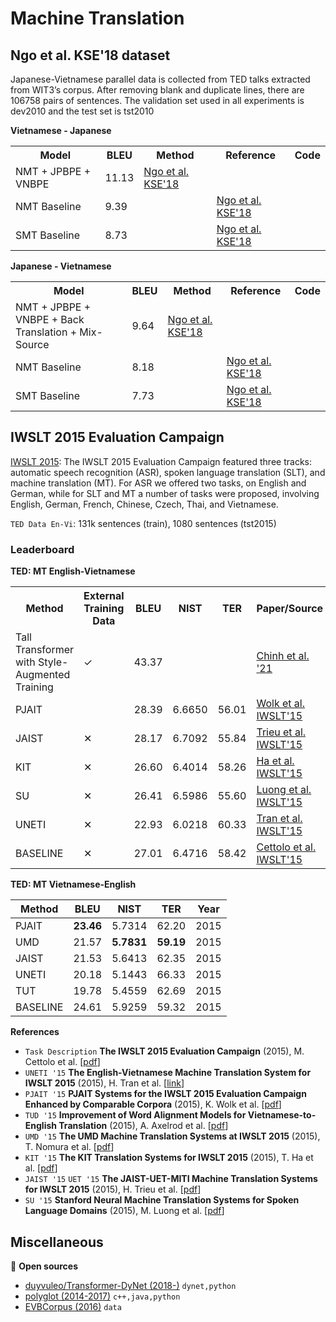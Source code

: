 # Machine Translation

## Ngo et al. KSE'18 dataset

Japanese-Vietnamese parallel data is collected from TED talks extracted from WIT3’s corpus. After removing blank
and duplicate lines, there are 106758 pairs of sentences. The validation set used in all experiments is dev2010 and the test set is tst2010

**Vietnamese - Japanese**

<table>
  <tr>
    <th>Model</th>
    <th>BLEU</th>
    <th>Method</th>
    <th>Reference</th>
    <th>Code</th>
  </tr>
  <tr>
    <td>NMT + JPBPE + VNBPE</td>
    <td>11.13</td>
     <td>
      <a href="https://arxiv.org/pdf/1805.07133.pdf">Ngo et al. KSE'18</a>
    </td>
    <td></td>
    <td></td>
  </tr>
  <tr>
    <td>NMT Baseline</td>
    <td>9.39</td>
    <td></td>
     <td>
      <a href="https://arxiv.org/pdf/1805.07133.pdf">Ngo et al. KSE'18</a>
    </td>
    <td></td>
  </tr>
  <tr>
    <td>SMT Baseline</td>
    <td>8.73</td>
    <td></td>
     <td>
      <a href="https://arxiv.org/pdf/1805.07133.pdf">Ngo et al. KSE'18</a>
    </td>
    <td></td>
  </tr>
</table>

**Japanese - Vietnamese**

<table>
  <tr>
    <th>Model</th>
    <th>BLEU</th>
    <th>Method</th>
    <th>Reference</th>
    <th>Code</th>
  </tr>
  <tr>
    <td>NMT + JPBPE + VNBPE + Back Translation + Mix-Source</td>
    <td>9.64</td>
    <td>
      <a href="https://arxiv.org/pdf/1805.07133.pdf">Ngo et al. KSE'18</a>
    </td>
    <td></td>
    <td></td>
  </tr>
  <tr>
    <td>NMT Baseline</td>
    <td>8.18</td>
    <td></td>
    <td>
      <a href="https://arxiv.org/pdf/1805.07133.pdf">Ngo et al. KSE'18</a>
    </td>
    <td></td>
  </tr>
  <tr>
    <td>SMT Baseline</td>
    <td>7.73</td>
    <td></td>
    <td>
      <a href="https://arxiv.org/pdf/1805.07133.pdf">Ngo et al. KSE'18</a>
    </td>
    <td></td>
  </tr>
</table>

## IWSLT 2015 Evaluation Campaign

[IWSLT 2015](http://workshop2015.iwslt.org/): The IWSLT 2015 Evaluation Campaign featured three tracks: automatic speech recognition (ASR), spoken language translation (SLT), and machine translation (MT). For ASR we offered two tasks, on English and German, while for SLT and MT a number of tasks were proposed, involving English, German, French, Chinese, Czech, Thai, and Vietnamese.

`TED Data En-Vi`: 131k sentences (train), 1080 sentences (tst2015) 

### Leaderboard

**TED: MT English-Vietnamese**

<table>
  <tr>
    <th>Method</th>
    <th>External Training Data</th>
    <th>BLEU</th>
    <th>NIST</th>
    <th>TER</th>
    <th>Paper/Source</th>
    <th>Code</th>
  </tr>
  <tr>
    <td>Tall Transformer with Style-Augmented Training</td>
    <td>✓</td>
    <td>43.37</td>
    <td></td>
    <td></td>
    <td>
      <a href="https://blog.vietai.org/sat/">Chinh et al. '21</a>
    </td>
    <td>
      <a href="https://github.com/vietai/SAT">vietai/SAT</a>
    </td>
  </tr>
  <tr>
    <td>PJAIT</td>
    <td></td>
    <td>28.39</td>
    <td>6.6650</td>
    <td>56.01</td>
    <td>
      <a href="https://arxiv.org/pdf/1512.01639.pdf">Wolk et al. IWSLT'15</a>
    </td>
    <td></td>
  </tr>
  <tr>
    <td>JAIST</td>
    <td>✕</td>
    <td>28.17</td>
    <td>6.7092</td>
    <td>55.84</td>
    <td>
      <a href="http://workshop2015.iwslt.org/downloads/IWSLT_2015_EP_6.pdf">Trieu et al. IWSLT'15</a>
    </td>
    <td></td>
  </tr>
  <tr>
    <td>KIT</td>
    <td>✕</td>
    <td>26.60</td>
    <td>6.4014</td>
    <td>58.26</td>
    <td>
      <a href="http://workshop2015.iwslt.org/downloads/IWSLT_2015_EP_17.pdf">Ha et al. IWSLT'15</a>
    </td>
    <td></td>
  </tr>
  <tr>
    <td>SU</td>
    <td>✕</td>
    <td>26.41</td>
    <td>6.5986</td>
    <td>55.60</td>
    <td>
      <a href="http://workshop2015.iwslt.org/downloads/IWSLT_2015_EP_17.pdf">Luong et al. IWSLT'15</a>
    </td>
    <td></td>
  </tr>
  <tr>
    <td>UNETI</td>
    <td>✕</td>
    <td>22.93</td>
    <td>6.0218</td>
    <td>60.33</td>
    <td>
      <a href="http://workshop2015.iwslt.org/downloads/IWSLT_2015_EP_3.pdf">Tran et al. IWSLT'15</a>
    </td>
    <td></td>
  </tr>
  <tr>
    <td>BASELINE</td>
    <td>✕</td>
    <td>27.01</td>
    <td>6.4716</td>
    <td>58.42</td>
    <td>
      <a href="http://workshop2015.iwslt.org/downloads/IWSLT_2015_EP_3.pdf">Cettolo et al. IWSLT'15</a>
    </td>
    <td></td>
  </tr>
</table>

**TED: MT Vietnamese-English**

| Method    | BLEU   | NIST    | TER   | Year |
|-----------|--------|---------|-------|------|
| PJAIT     | **23.46**  | 5.7314  | 62.20 | 2015 |
| UMD       | 21.57  | **5.7831**  | **59.19** | 2015 |
| JAIST     | 21.53  | 5.6413  | 62.35 | 2015 |
| UNETI     | 20.18  | 5.1443  | 66.33 | 2015 |
| TUT       | 19.78  | 5.4559  | 62.69 | 2015 |
| BASELINE  | 24.61  | 5.9259  | 59.32 | 2015 |

**References**

* `Task Description` **The IWSLT 2015 Evaluation Campaign** (2015), M. Cettolo et al. [[pdf](http://workshop2015.iwslt.org/downloads/IWSLT_2015_EP_0.pdf)]
* `UNETI '15` **The English-Vietnamese Machine Translation System for IWSLT 2015** (2015), H. Tran et al. [[link](http://workshop2015.iwslt.org/downloads/IWSLT_2015_EP_3.pdf)]
* `PJAIT '15` **PJAIT Systems for the IWSLT 2015 Evaluation Campaign Enhanced by Comparable Corpora** (2015), K. Wolk et al. [[pdf](https://arxiv.org/pdf/1512.01639.pdf)]
* `TUD '15` **Improvement of Word Alignment Models for Vietnamese-to-English Translation** (2015), A. Axelrod et al. [[pdf](http://workshop2015.iwslt.org/downloads/IWSLT_2015_EP_9.pdf)]
* `UMD '15` **The UMD Machine Translation Systems at IWSLT 2015** (2015), T. Nomura et al. [[pdf](https://pdfs.semanticscholar.org/ce1c/bbd597e91e707aa4357a4f44a81d43ddfbbb.pdf)]
* `KIT '15` **The KIT Translation Systems for IWSLT 2015** (2015), T. Ha et al. [[pdf](http://workshop2015.iwslt.org/downloads/IWSLT_2015_EP_17.pdf)]
* `JAIST '15` `UET '15` **The JAIST-UET-MITI Machine Translation Systems for IWSLT 2015** (2015), H. Trieu et al. [[pdf](http://workshop2015.iwslt.org/downloads/IWSLT_2015_EP_6.pdf)]
* `SU '15` **Stanford Neural Machine Translation Systems for Spoken Language Domains** (2015), M. Luong et al. [[pdf](https://nlp.stanford.edu/pubs/luuongong-manning-iwslt15.pdf)]

## Miscellaneous

:file_folder: **Open sources**

* [duyvuleo/Transformer-DyNet (2018-)](https://github.com/duyvuleo/Transformer-DyNet) `dynet,python`
* [polyglot (2014-2017)](http://polyglot.readthedocs.io/en/latest/Transliteration.html) `c++,java,python`
* [EVBCorpus (2016)](https://sourceforge.net/projects/evbc/) `data`

